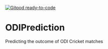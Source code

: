 [![Gitpod ready-to-code](https://img.shields.io/badge/Gitpod-ready--to--code-blue?logo=gitpod)](https://gitpod.io/#https://github.com/sam1064max/ODIPrediction)

# ODIPrediction
Predicting the outcome of ODI Cricket matches
